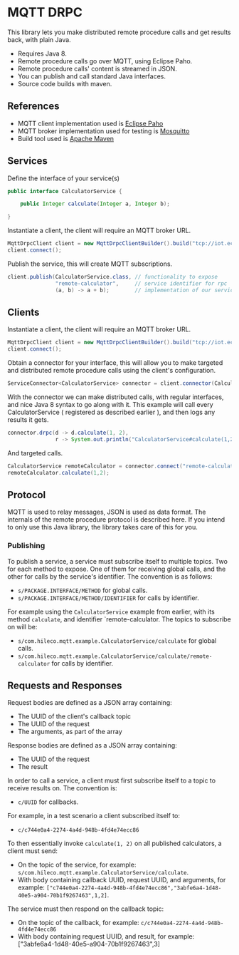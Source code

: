 # MQTT DRPC

This library lets you make distributed remote procedure calls and get results back, with plain Java.

- Requires Java 8.
- Remote procedure calls go over MQTT, using Eclipse Paho.
- Remote procedure calls' content is streamed in JSON.
- You can publish and call standard Java interfaces.
- Source code builds with maven.

## References

- MQTT client implementation used is [Eclipse Paho](https://eclipse.org/paho/)
- MQTT broker implementation used for testing is [Mosquitto](http://mosquitto.org/)
- Build tool used is [Apache Maven](http://maven.apache.org/)

## Services

Define the interface of your service(s)

```java
public interface CalculatorService {

    public Integer calculate(Integer a, Integer b);

}
```

Instantiate a client, the client will require an MQTT broker URL.

```java
MqttDrpcClient client = new MqttDrpcClientBuilder().build("tcp://iot.eclipse.org:1883");
client.connect();
```

Publish the service, this will create MQTT subscriptions.

```java
client.publish(CalculatorService.class, // functionality to expose
               "remote-calculator",     // service identifier for rpc
               (a, b) -> a + b);        // implementation of our service
```

## Clients

Instantiate a client, the client will require an MQTT broker URL.

```java
MqttDrpcClient client = new MqttDrpcClientBuilder().build("tcp://iot.eclipse.org:1883");
client.connect();
```

Obtain a connector for your interface, this will allow you to make targeted and distributed remote procedure calls using the client's configuration.

```java
ServiceConnector<CalculatorService> connector = client.connector(CalculatorService.class);
```

With the connector we can make distributed calls, with regular interfaces, and nice Java 8 syntax to go along with it. This example will call every CalculatorService ( registered as described earlier ), and then logs any results it gets.

```java
connector.drpc(d -> d.calculate(1, 2),
               r -> System.out.println("CalculatorService#calculate(1,2) = " + r));
```

And targeted calls.

```java
CalculatorService remoteCalculator = connector.connect("remote-calculator"); // connect to the calculator identified by the id we've registered with at the service side
remoteCalculator.calculate(1,2);
```

## Protocol

MQTT is used to relay messages, JSON is used as data format. The internals of the remote procedure protocol is described here. If you intend to only use this Java library, the library takes care of this for you.

### Publishing

To publish a service, a service must subscribe itself to multiple topics. Two for each method to expose. One of them for receiving global calls, and the other for calls by the service's identifier. The convention is as follows:

- `s/PACKAGE.INTERFACE/METHOD` for global calls.
- `s/PACKAGE.INTERFACE/METHOD/IDENTIFIER` for calls by identifier.

For example using the `CalculatorService` example from earlier, with its method `calculate`, and identifier `remote-calculator. The topics to subscribe on will be:

- `s/com.hileco.mqtt.example.CalculatorService/calculate` for global calls.
- `s/com.hileco.mqtt.example.CalculatorService/calculate/remote-calculator` for calls by identifier.

## Requests and Responses

Request bodies are defined as a JSON array containing:

- The UUID of the client's callback topic
- The UUID of the request
- The arguments, as part of the array

Response bodies are defined as a JSON array containing:

- The UUID of the request
- The result

In order to call a service, a client must first subscribe itself to a topic to receive results on. The convention is:

- `c/UUID` for callbacks.

For example, in a test scenario a client subscribed itself to:

- `c/c744e0a4-2274-4a4d-948b-4fd4e74ecc86`

To then essentially invoke `calculate(1, 2)` on all published calculators, a client must send:

- On the topic of the service, for example: `s/com.hileco.mqtt.example.CalculatorService/calculate`.
- With body containing callback UUID, request UUID, and arguments, for example: `["c744e0a4-2274-4a4d-948b-4fd4e74ecc86","3abfe6a4-1d48-40e5-a904-70b1f9267463",1,2]`.

The service must then respond on the callback topic:

- On the topic of the callback, for example: `c/c744e0a4-2274-4a4d-948b-4fd4e74ecc86`
- With body containing request UUID, and result, for example: ["3abfe6a4-1d48-40e5-a904-70b1f9267463",3]
